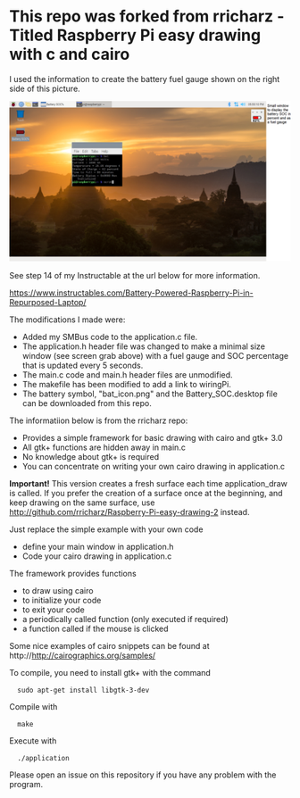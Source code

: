 # This repo was forked from rricharz - Titled Raspberry Pi easy drawing with c and cairo

I used the information to create the battery fuel gauge shown on the right side of this picture.

![](Images/cairo.png)

See step 14 of my Instructable at the url below for more information.

https://www.instructables.com/Battery-Powered-Raspberry-Pi-in-Repurposed-Laptop/

The modifications I made were: 
 - Added my SMBus code to the application.c file. 
 - The application.h header file was changed to make a minimal size window (see screen grab above) with a fuel gauge and SOC percentage that is updated every 5 seconds. 
 - The main.c code and main.h header files are unmodified. 
 - The makefile has been modified to add a link to wiringPi. 
 - The battery symbol, "bat_icon.png" and the Battery_SOC.desktop file can be downloaded from this repo. 

The informatiion below is from the rricharz repo:

- Provides a simple framework for basic drawing with cairo and gtk+ 3.0
- All gtk+ functions are hidden away in main.c
- No knowledge about gtk+ is required
- You can concentrate on writing your own cairo drawing in application.c

**Important!** This version creates a fresh surface each time application_draw is called.
If you prefer the creation of a surface once at the beginning, and keep
drawing on the same surface, use
http://github.com/rricharz/Raspberry-Pi-easy-drawing-2 instead.

Just replace the simple example with your own code

- define your main window in application.h
- Code your cairo drawing in application.c
 
The framework provides functions

- to draw using cairo
- to initialize your code
- to exit your code
- a periodically called function (only executed if required)
- a function called if the mouse is clicked

Some nice examples of cairo snippets can be found at
  http://http://cairographics.org/samples/

To compile, you need to install gtk+ with the command

```
  sudo apt-get install libgtk-3-dev
```

Compile with

```
  make
```

Execute with

```
  ./application
```

Please open an issue on this repository if you have any problem with the program.
  

